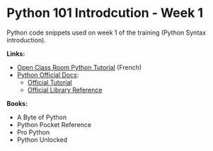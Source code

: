 Python 101 Introdcution - Week 1
================================

Python code snippets used on week 1 of the training (Python Syntax
introduction).

**Links:**

- [Open Class Room Python
  Tutorial](https://openclassrooms.com/courses/apprenez-a-programmer-en-python) (French)
- [Python Official Docs](https://docs.python.org/3/):
  - [Official Tutorial](https://docs.python.org/3/tutorial/index.html)
  - [Official Library Reference](https://docs.python.org/3/library/index.html)

**Books:**

- A Byte of Python
- Python Pocket Reference
- Pro Python
- Python Unlocked
